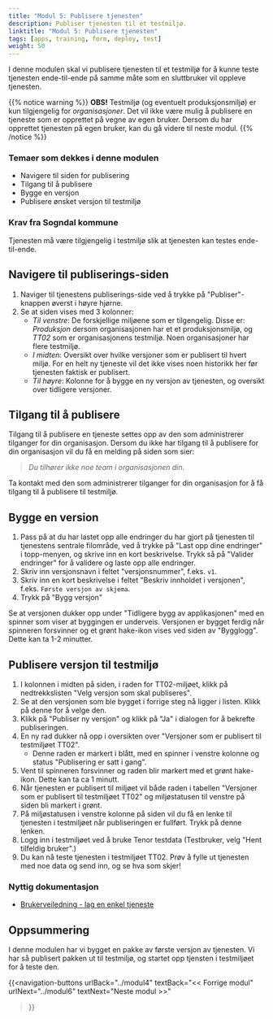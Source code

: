 ```yaml
---
title: "Modul 5: Publisere tjenesten"
description: Publiser tjenesten til et testmiljø.
linktitle: "Modul 5: Publisere tjenesten"
tags: [apps, training, form, deploy, test]
weight: 50
---
```


I denne modulen skal vi publisere tjenesten til et testmiljø for å kunne teste tjenesten ende-til-ende på samme måte
som en sluttbruker vil oppleve tjenesten.

{{% notice warning %}}
**OBS!** Testmiljø (og eventuelt produksjonsmiljø) er kun tilgjengelig for _organisasjoner_. Det vil ikke være mulig å 
publisere en tjeneste som er opprettet på vegne av egen bruker. Dersom du har opprettet tjenesten på egen bruker, 
kan du gå videre til neste modul.
{{% /notice %}}

### Temaer som dekkes i denne modulen
- Navigere til siden for publisering
- Tilgang til å publisere
- Bygge en versjon
- Publisere ønsket versjon til testmiljø

### Krav fra Sogndal kommune
Tjenesten må være tilgjengelig i testmiljø slik at tjenesten kan testes ende-til-ende.

## Navigere til publiserings-siden
1. Naviger til tjenestens publiserings-side ved å trykke på "Publiser"-knappen øverst i høyre hjørne.
2. Se at siden vises med 3 kolonner:
    - _Til venstre_: De forskjellige miljøene som er tilgengelig. Disse er: _Produksjon_ dersom organisasjonen har et
    et produksjonsmiljø, og _TT02_ som er organisasjonens testmiljø. Noen organisasjoner har flere testmiljø.
    - _I midten_: Oversikt over hvilke versjoner som er publisert til hvert miljø.  For en helt ny tjeneste vil det ikke
    vises noen historikk her før tjenesten faktisk er publisert.
    - _Til høyre_: Kolonne for å bygge en ny versjon av tjenesten, og oversikt over tidligere versjoner. 

## Tilgang til å publisere
Tilgang til å publisere en tjeneste settes opp av den som administrerer tilganger for din organisasjon. Dersom du ikke 
har tilgang til å publisere for din organisasjon vil du få en melding på siden som sier:
> _Du tilhører ikke noe team i organisasjonen din._

Ta kontakt med den som administrerer tilganger for din organisasjon for å få tilgang til å publisere til testmiljø. 

## Bygge en version

1. Pass på at du har lastet opp alle endringer du har gjort på tjenesten til tjenestens sentrale filområde, ved å trykke
  på "Last opp dine endringer" i topp-menyen, og skrive inn en kort beskrivelse. Trykk så på "Valider endringer" for å 
  validere og laste opp alle endringer.
2. Skriv inn versjonsnavn i feltet "versjonsnummer", f.eks. `v1`.
3. Skriv inn en kort beskrivelse i feltet "Beskriv innholdet i versjonen", f.eks. `Første versjon av skjema`. 
4. Trykk på "Bygg versjon"

Se at versjonen dukker opp under "Tidligere bygg av applikasjonen" med en spinner som viser at byggingen er underveis. 
Versjonen er bygget ferdig når spinneren forsvinner og et grønt hake-ikon vises ved siden av "Bygglogg". Dette kan ta 1-2
minutter. 

## Publisere versjon til testmiljø
1. I kolonnen i midten på siden, i raden for TT02-miljøet, klikk på nedtrekkslisten "Velg versjon som skal publiseres".
2. Se at den versjonen som ble bygget i forrige steg nå ligger i listen. Klikk på denne for å velge den.
3. Klikk på "Publiser ny versjon" og klikk på "Ja" i dialogen for å bekrefte publiseringen. 
4. En ny rad dukker nå opp i oversikten over "Versjoner som er publisert til testmiljøet TT02". 
   - Denne raden er markert i blått, med en spinner i venstre kolonne og status "Publisering er satt i gang". 
5. Vent til spinneren forsvinner og raden blir markert med et grønt hake-ikon. Dette kan ta ca 1 minutt. 
6. Når tjenesten er publisert til miljøet vil både raden i tabellen "Versjoner som er publisert til testmiljøet TT02" og 
    miljøstatusen til venstre på siden bli markert i grønt. 
7. På miljøstatusen i venstre kolonne på siden vil du få en lenke til tjenesten i testmiljøet når publiseringen er fullført. Trykk på denne lenken.
8. Logg inn i testmiljøet ved å bruke Tenor testdata (Testbruker, velg "Hent tilfeldig bruker".)
9. Du kan nå teste tjenesten i testmiljøet TT02. Prøv å fylle ut tjenesten med noe data og send inn, og se hva som skjer!


### Nyttig dokumentasjon
- [Brukerveiledning - lag en enkel tjeneste](/nb/altinn-studio/guides/basic-form)

## Oppsummering
I denne modulen har vi bygget en pakke av første versjon av tjenesten. Vi har så publisert pakken ut til testmiljø, og startet opp tjensten 
i testmiljøet for å teste den.

{{<navigation-buttons
  urlBack="../modul4"
  textBack="<< Forrige modul"
  urlNext="../modul6"
  textNext="Neste modul >>"
>}}
